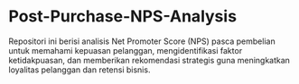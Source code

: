 # Post-Purchase-NPS-Analysis
Repositori ini berisi analisis Net Promoter Score (NPS) pasca pembelian untuk memahami kepuasan pelanggan, mengidentifikasi faktor ketidakpuasan, dan memberikan rekomendasi strategis guna meningkatkan loyalitas pelanggan dan retensi bisnis.

